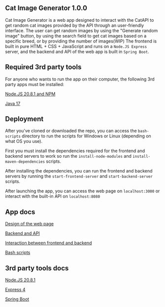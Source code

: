 ## Cat Image Generator 1.0.0

Cat Image Generator is a web app designed to interact with the CatAPI to get random cat images provided by the API through an user-friendly interface. 
The user can get random images by using the "Generate random image" button, by using the search field to get cat images based on a specific breed, or by providing the number of images(WIP)
The frontend is built in pure HTML + CSS + JavaScript and runs on a `Node.JS Express` server, and the backend and API of the web app is built in `Spring Boot`.

## Required 3rd party tools
For anyone who wants to run the app on their computer, the following 3rd party apps must be installed:

[Node.JS 20.8.1 and NPM](https://nodejs.org/dist/v20.8.1/)

[Java 17](https://www.oracle.com/java/technologies/javase/jdk17-archive-downloads.html)

## Deployment
After you've cloned or downloaded the repo, you can access the `bash-scripts` directory to run the scripts for Windows or Linux (depending on what OS you use).

First you must install the dependencies required for the frontend and backend servers to work so run the `install-node-modules` and `install-maven-dependencies` scripts. 

After installing the dependencies, you can run the frontend and backend servers by running the `start-frontend-server` and `start-backend-server` scripts.

After launching the app, you can access the web page on `localhost:3000` or interact with the built-in API on `localhost:8080`

## App docs
[Design of the web page](https://github.com/virlancristian/Cat-Image-Generator/pull/1)

[Backend and API](https://github.com/virlancristian/Cat-Image-Generator/pull/2)

[Interaction between frontend and backend](https://github.com/virlancristian/Cat-Image-Generator/pull/3)

[Bash scripts](https://github.com/virlancristian/Cat-Image-Generator/pull/4)

## 3rd party tools docs

[Node.JS 20.8.1](https://nodejs.org/dist/v20.8.0/docs/api/)

[Express 4](https://expressjs.com/en/4x/api.html)

[Spring Boot](https://docs.spring.io/spring-boot/docs/current/reference/htmlsingle/)
